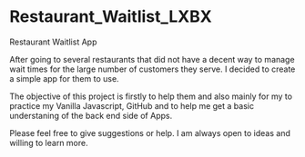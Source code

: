 # Restaurant_Waitlist_LXBX
 Restaurant Waitlist App

After going to several restaurants that did not have a decent way to manage wait times for the large number of customers they serve. I decided to create a simple app for them to use.

The objective of this project is firstly to help them and also mainly for my to practice my Vanilla Javascript, GitHub and to help me get a basic understaning of the back end side of Apps.

Please feel free to give suggestions or help.
 I am always open to ideas and willing to learn more.